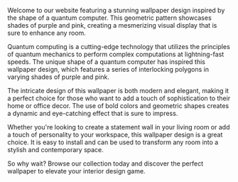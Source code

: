 <!--
Write me content for website with wallpaper "A geometric design in shades of purple and pink, inspired by the shape of a quantum computer"
-->

<!--font:Inter-->

Welcome to our website featuring a stunning wallpaper design inspired by the shape of a quantum computer. This geometric pattern showcases shades of purple and pink, creating a mesmerizing visual display that is sure to enhance any room.

Quantum computing is a cutting-edge technology that utilizes the principles of quantum mechanics to perform complex computations at lightning-fast speeds. The unique shape of a quantum computer has inspired this wallpaper design, which features a series of interlocking polygons in varying shades of purple and pink.

The intricate design of this wallpaper is both modern and elegant, making it a perfect choice for those who want to add a touch of sophistication to their home or office decor. The use of bold colors and geometric shapes creates a dynamic and eye-catching effect that is sure to impress.

Whether you're looking to create a statement wall in your living room or add a touch of personality to your workspace, this wallpaper design is a great choice. It is easy to install and can be used to transform any room into a stylish and contemporary space.

So why wait? Browse our collection today and discover the perfect wallpaper to elevate your interior design game.
